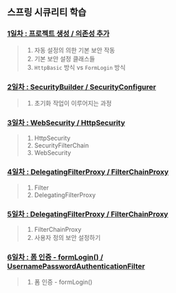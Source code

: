 ## 스프링 시큐리티 학습

### [1일차 : 프로젝트 생성 / 의존성 추가](https://github.com/LegdayDev/SpringSecurity_lab/blob/master/src/main/resources/static/md/day01.md)
> 1. 자동 설정의 의한 기본 보안 작동
> 2. 기본 보안 설정 클래스들
> 3. `HttpBasic` 방식 vs `FormLogin` 방식

### [2일차 : SecurityBuilder / SecurityConfigurer](https://github.com/LegdayDev/SpringSecurity_lab/blob/master/src/main/resources/static/md/day02.md)
> 1. 초기화 작업이 이루어지는 과정

### [3일차 : WebSecurity / HttpSecurity](https://github.com/LegdayDev/SpringSecurity_lab/blob/master/src/main/resources/static/md/day03.md)
> 1. HttpSecurity
> 2. SecurityFilterChain
> 3. WebSecurity

### [4일차 : DelegatingFilterProxy / FilterChainProxy](https://github.com/LegdayDev/SpringSecurity_lab/blob/master/src/main/resources/static/md/day04.md)
> 1. Filter
> 2. DelegatingFilterProxy

### [5일차 : DelegatingFilterProxy / FilterChainProxy](https://github.com/LegdayDev/SpringSecurity_lab/blob/master/src/main/resources/static/md/day04.md)
> 1. FilterChainProxy
> 2. 사용자 정의 보안 설정하기

### [6일차 : 폼 인증 - formLogin() / UsernamePasswordAuthenticationFilter](https://github.com/LegdayDev/SpringSecurity_lab/blob/master/src/main/resources/static/md/day05.md)
> 1. 폼 인증 - formLogin()